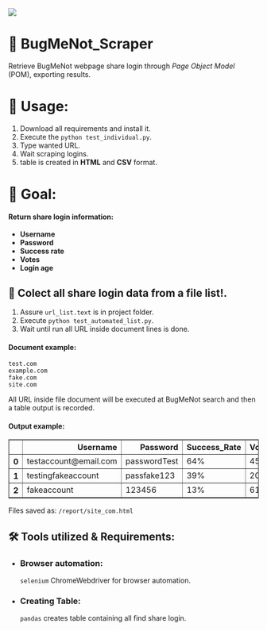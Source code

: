 
<img src="http://bugmenot.com/assets/img/logo.png">

# 🐞 BugMeNot_Scraper
Retrieve BugMeNot webpage share login through _Page Object Model_ (POM), exporting results.

# 🧰 Usage:
1. Download all requirements and install it.
2. Execute the `python test_individual.py`.
3. Type wanted URL. 
4. Wait scraping logins.
5. table is created in **HTML** and **CSV** format.

# 📌 Goal:
#### Return share login information:
- **Username**
- **Password**
- **Success rate**
- **Votes**
- **Login age**

## 🧾 Colect all share login data from a file list!.
1. Assure `url_list.text` is in project folder.
2. Execute `python test_automated_list.py`.
3. Wait until run all URL inside document lines is done.

#### Document example:
```
test.com
example.com
fake.com
site.com
```
All URL inside file document will be executed at BugMeNot search and then a table output is recorded.

#### Output example:
<table border="1" class="dataframe">
  <thead>
    <tr style="text-align: right;">
      <th></th>
      <th>Username</th>
      <th>Password</th>
      <th>Success_Rate</th>
      <th>Votes</th>
      <th>Login_Age</th>
    </tr>
  </thead>
  <tbody>
    <tr>
      <th>0</th>
      <td>testaccount@email.com</td>
      <td>passwordTest</td>
      <td>64%</td>
      <td>45</td>
      <td>5 months</td>
    </tr>
    <tr>
      <th>1</th>
      <td>testingfakeaccount</td>
      <td>passfake123</td>
      <td>39%</td>
      <td>201</td>
      <td>7 months</td>
    </tr>
    <tr>
      <th>2</th>
      <td>fakeaccount</td>
      <td>123456</td>
      <td>13%</td>
      <td>616</td>
      <td>2 years</td>
    </tr>
  </tbody>
</table>

Files saved as: `/report/site_com.html`  
## 🛠 Tools utilized & Requirements:
-  ### Browser automation:
    `selenium` ChromeWebdriver for browser automation.

- ### Creating Table:
    `pandas` creates table containing all find share login.
